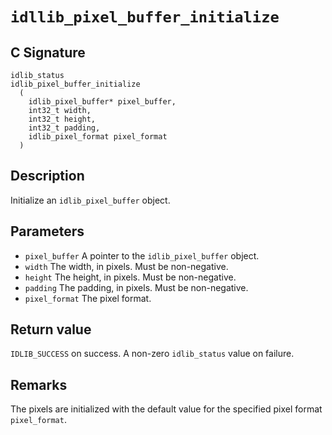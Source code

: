 # `idllib_pixel_buffer_initialize`

## C Signature
```
idlib_status
idlib_pixel_buffer_initialize
  (
    idlib_pixel_buffer* pixel_buffer,
    int32_t width,
    int32_t height,
    int32_t padding,
    idlib_pixel_format pixel_format
  )
```

## Description
Initialize an `idlib_pixel_buffer` object.

## Parameters
- `pixel_buffer` A pointer to the `idlib_pixel_buffer` object.
- `width` The width, in pixels. Must be non-negative.
- `height` The height, in pixels. Must be non-negative.
- `padding` The padding, in pixels. Must be non-negative.
- `pixel_format` The pixel format.

## Return value
`IDLIB_SUCCESS` on success. A non-zero `idlib_status` value on failure.

## Remarks
The pixels are initialized with the default value for the specified pixel format `pixel_format`.
